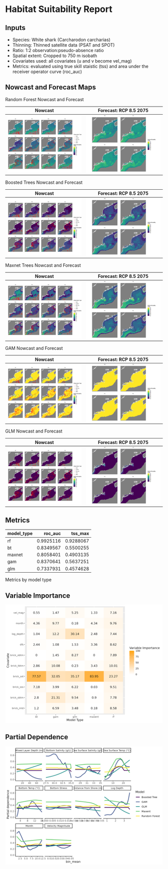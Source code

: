 Habitat Suitability Report
================

## Inputs

- Species: White shark (Carcharodon carcharias)
- Thinning: Thinned satellite data (PSAT and SPOT)
- Ratio: 1:2 observation:pseudo-absence ratio
- Spatial extent: Cropped to 750 m isobath
- Covariates used: all covariates (u and v become vel_mag)
- Metrics: evaluated using true skill staistic (tss) and area under the
  receiver operator curve (roc_auc)

## Nowcast and Forecast Maps

Random Forest Nowcast and Forecast

| Nowcast | Forecast: RCP 8.5 2075 |
|:--:|:--:|
| ![](../../../../tidy_reports/versions/c21/110360/c21.110360.01_12_rf_compiled_casts.png) | ![](../../../../tidy_reports/versions/c21/110364/c21.110364.01_12_rf_compiled_casts.png) |

Boosted Trees Nowcast and Forecast

| Nowcast | Forecast: RCP 8.5 2075 |
|:--:|:--:|
| ![](../../../../tidy_reports/versions/c21/110360/c21.110360.01_12_bt_compiled_casts.png) | ![](../../../../tidy_reports/versions/c21/110364/c21.110364.01_12_bt_compiled_casts.png) |

Maxnet Trees Nowcast and Forecast

| Nowcast | Forecast: RCP 8.5 2075 |
|:--:|:--:|
| ![](../../../../tidy_reports/versions/c21/110360/c21.110360.01_12_maxent_compiled_casts.png) | ![](../../../../tidy_reports/versions/c21/110364/c21.110364.01_12_maxent_compiled_casts.png) |

GAM Nowcast and Forecast

| Nowcast | Forecast: RCP 8.5 2075 |
|:--:|:--:|
| ![](../../../../tidy_reports/versions/c21/110360/c21.110360.01_12_gam_compiled_casts.png) | ![](../../../../tidy_reports/versions/c21/110364/c21.110364.01_12_gam_compiled_casts.png) |

GLM Nowcast and Forecast

| Nowcast | Forecast: RCP 8.5 2075 |
|:--:|:--:|
| ![](../../../../tidy_reports/versions/c21/110360/c21.110360.01_12_glm_compiled_casts.png) | ![](../../../../tidy_reports/versions/c21/110364/c21.110364.01_12_glm_compiled_casts.png) |

## Metrics

| model_type |   roc_auc |   tss_max |
|:-----------|----------:|----------:|
| rf         | 0.9925116 | 0.9288067 |
| bt         | 0.8349567 | 0.5500255 |
| maxnet     | 0.8058401 | 0.4903135 |
| gam        | 0.8370641 | 0.5637251 |
| glm        | 0.7337931 | 0.4574628 |

Metrics by model type

## Variable Importance

![](m21.11036_tidy_compiled_files/figure-gfm/variable_importance-1.png)

## Partial Dependence

![](m21.11036_tidy_compiled_files/figure-gfm/partial_dependence-1.png)

